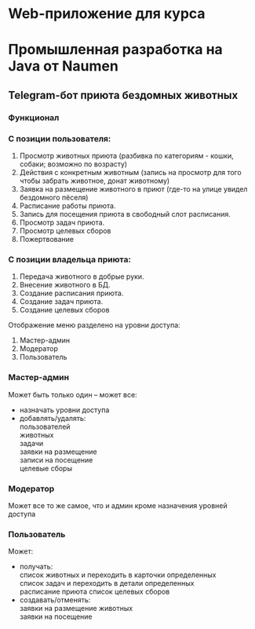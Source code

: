 # **Web-приложение для курса**
# **Промышленная разработка на Java от Naumen**
## **Telegram-бот приюта бездомных животных**

### Функционал

### С позиции пользователя:
1. Просмотр животных приюта (разбивка по категориям - кошки, собаки; возможно по возрасту)
2. Действия с конкретным животным (запись на просмотр для того чтобы забрать животное, донат животному)
3. Заявка на размещение животного в приют (где-то на улице увидел бездомного пёселя)
4. Расписание работы приюта.
5. Запись для посещения приюта в свободный слот расписания.
6. Просмотр задач приюта.
7. Просмотр целевых сборов
8. Пожертвование

### С позиции владельца приюта:
1. Передача животного в добрые руки.
2. Внесение животного в БД.
3. Создание расписания приюта.
4. Создание задач приюта.
5. Создание целевых сборов


Отображение меню разделено на уровни доступа:
1. Мастер-админ
2. Модератор
3. Пользователь

### Мастер-админ
Может быть только один – может все:
- назначать уровни доступа
- добавлять/удалять:  
пользователей  
животных  
задачи  
заявки на размещение  
записи на посещение  
целевые сборы  

### Модератор
Может все то же самое, что и админ кроме назначения уровней доступа  

### Пользователь
Может:  
- получать:  
список животных и переходить в карточки определенных  
список задач и переходить в детали определенных  
расписание приюта
список целевых сборов  
- создавать/отменять:    
заявки на размещение животных  
заявки на посещение  
